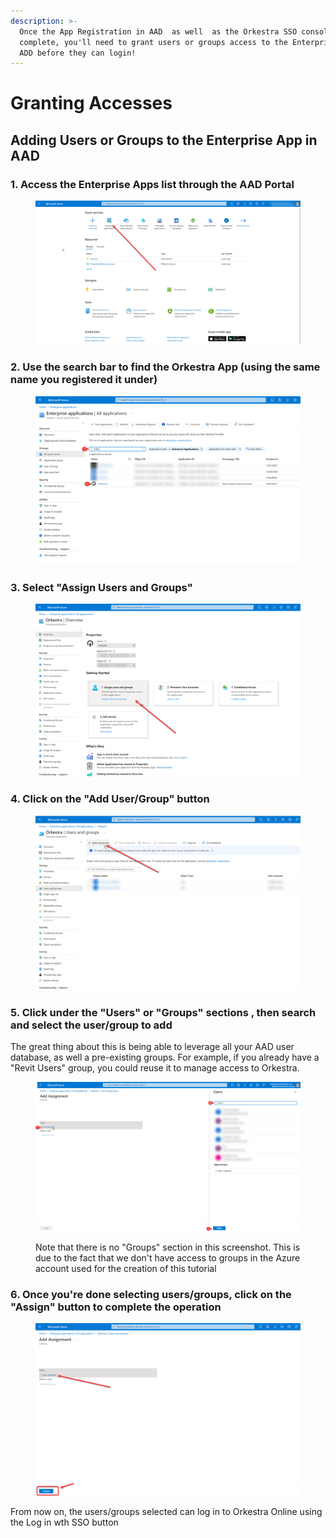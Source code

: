 ```yaml
---
description: >-
  Once the App Registration in AAD  as well  as the Orkestra SSO console setup
  complete, you'll need to grant users or groups access to the Enterprise App in
  ADD before they can login!
---
```


# Granting Accesses

## Adding Users or Groups to the Enterprise App in AAD

### 1. Access the Enterprise Apps list through the AAD Portal

<figure><img src="../../.gitbook/assets/image (6).png" alt=""><figcaption></figcaption></figure>

### 2. Use the search bar to find the Orkestra App (using the same name you registered it under)

<figure><img src="../../.gitbook/assets/image (20).png" alt=""><figcaption></figcaption></figure>

### 3. Select "Assign Users and Groups"&#x20;

<figure><img src="../../.gitbook/assets/image (15).png" alt=""><figcaption></figcaption></figure>

### 4. Click on the "Add User/Group" button

<figure><img src="../../.gitbook/assets/image (16).png" alt=""><figcaption></figcaption></figure>

### 5. Click under the "Users" or "Groups" sections , then search and select the user/group to add

The great thing about this is being able to leverage all your AAD user database, as well a pre-existing groups. For example, if you already have a "Revit Users" group, you could reuse it to manage access to Orkestra.

&#x20;

<figure><img src="../../.gitbook/assets/image (21).png" alt=""><figcaption><p>Note that there is no "Groups" section in this screenshot. This is due to the fact that we don't have access to groups in the Azure account used for the creation of this tutorial</p></figcaption></figure>

### 6. Once you're done selecting users/groups, click on the "Assign" button to complete the operation

<figure><img src="../../.gitbook/assets/image (19).png" alt=""><figcaption></figcaption></figure>

From now on, the users/groups selected can log in to Orkestra Online using the Log in wth SSO button
